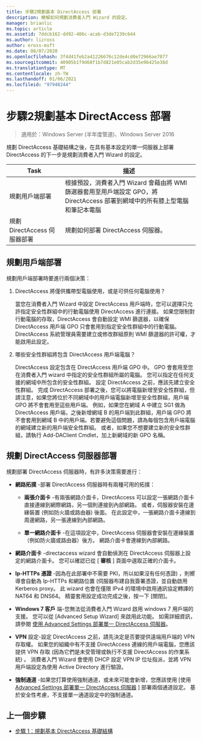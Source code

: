 ```yaml
---
title: 步驟2規劃基本 DirectAccess 部署
description: 瞭解如何規劃消費者入門 Wizard 的設定。
manager: brianlic
ms.topic: article
ms.assetid: 7ddcb162-dd92-406c-acab-d3de7239c644
ms.author: lizross
author: eross-msft
ms.date: 08/07/2020
ms.openlocfilehash: 3f4d41feb2a41226676c12de4cd0e72966ae7077
ms.sourcegitcommit: 40905b1f9d68f1b7d821e05cab2d35e9b425e38d
ms.translationtype: MT
ms.contentlocale: zh-TW
ms.lasthandoff: 01/06/2021
ms.locfileid: "97948244"
---
```

# <a name="step-2-plan-the-basic-directaccess-deployment"></a>步驟2規劃基本 DirectAccess 部署

>適用於：Windows Server (半年度管道)、Windows Server 2016

規劃 DirectAccess 基礎結構之後，在具有基本設定的單一伺服器上部署 DirectAccess 的下一步是規劃消費者入門 Wizard 的設定。

|Task|描述|
|----|--------|
|規劃用戶端部署|根據預設，消費者入門 Wizard 會藉由將 WMI 篩選器套用至用戶端設定 GPO，將 DirectAccess 部署到網域中的所有膝上型電腦和筆記本電腦|
|規劃 DirectAccess 伺服器部署|規劃如何部署 DirectAccess 伺服器。|

## <a name="planning-for-client-deployment"></a><a name="bkmk_2_1_client"></a>規劃用戶端部署
規劃用戶端部署時要進行兩個決策：

1.  DirectAccess 將僅供攜帶型電腦使用，或是可供任何電腦使用？

    當您在消費者入門 Wizard 中設定 DirectAccess 用戶端時，您可以選擇只允許指定安全性群組中的行動電腦使用 DirectAccess 進行連接。 如果您限制對行動電腦的存取，DirectAccess 會自動設定 WMI 篩選器，以確保 DirectAccess 用戶端 GPO 只會套用到指定安全性群組中的行動電腦。 DirectAccess 系統管理員需要建立或修改群組原則 WMI 篩選器的許可權，才能啟用此設定。

2.  哪些安全性群組將包含 DirectAccess 用戶端電腦？

    DirectAccess 設定包含在 DirectAccess 用戶端 GPO 中。 GPO 會套用至您在消費者入門 wizard 中指定的安全性群組所屬的電腦。 您可以指定在任何支援的網域中所包含的安全性群組。 設定 DirectAccess 之前，應該先建立安全性群組。 完成 DirectAccess 部署之後，您可以將電腦新增至安全性群組，但請注意，如果您將位於不同網域中的用戶端電腦新增至安全性群組，用戶端 GPO 將不會套用至這些用戶端。 例如，如果您在網域 A 中建立 SG1 做為 DirectAccess 用戶端，之後新增網域 B 的用戶端到此群組，用戶端 GPO 將不會套用到網域 B 中的用戶端。若要避免這個問題，請為每個包含用戶端電腦的網域建立新的用戶端安全性群組。 或者，如果您不想要建立新的安全性群組，請執行 Add-DAClient Cmdlet，加上新網域的新 GPO 名稱。

## <a name="planning-for-directaccess-server-deployment"></a><a name="bkmk_2_2_server"></a>規劃 DirectAccess 伺服器部署
規劃部署 DirectAccess 伺服器時，有許多決策需要進行：

-   **網路拓撲** -部署 DirectAccess 伺服器時有兩種可用的拓撲：

    -   **兩張介面卡** -有兩張網路介面卡，DirectAccess 可以設定一張網路介面卡直接連線到網際網路，另一個則連接到內部網路。 或者，伺服器安裝在邊緣裝置 (例如防火牆或路由器) 後面。 在此設定中，一張網路介面卡連線到周邊網路，另一張連線到內部網路。

    -   **單一網路介面卡** -在這項設定中，DirectAccess 伺服器會安裝在邊緣裝置（例如防火牆或路由器）後方。 網路介面卡會連線到內部網路。

-   **網路介面卡** -directaccess wizard 會自動偵測在 DirectAccess 伺服器上設定的網路介面卡。 您可以確認已從 [ **審核** ] 頁面中選取正確的介面卡。

-   **Ip-HTTPs 憑證** -因為在此部署中不需要 PKI，所以如果沒有任何憑證) ，則嚮導會自動為 Ip-HTTPs 和網路位置 (伺服器布建自我簽署憑證，並自動啟用 Kerberos proxy。 此 wizard 也會在僅限 IPv4 的環境中啟用通訊協定轉譯的 NAT64 和 DNS64。 精靈套用設定成功完成之後，按一下 [關閉]。

-   **Windows 7 客戶** 端-您無法從消費者入門 Wizard 啟用 windows 7 用戶端的支援。 您可以從 [Advanced Setup Wizard] 來啟用此功能。 如需詳細資訊，請參閱 [使用 Advanced Settings 部署單一 DirectAccess 伺服器](../single-server-advanced/Deploy-a-Single-DirectAccess-Server-with-Advanced-Settings.md)。

-   **VPN** 設定-設定 DirectAccess 之前，請先決定是否要提供遠端用戶端的 VPN 存取權。 如果您的組織中有不支援 DirectAccess 連線的用戶端電腦，您應該提供 VPN 存取 (因為它們是未受管理或執行不支援 DirectAccess 的作業系統) 。 消費者入門 Wizard 會使用 DHCP 設定 VPN IP 位址指派，並將 VPN 用戶端設定為使用 Active Directory 進行驗證。

-   **強制通道** -如果您打算使用強制通道，或未來可能會新增，您應該使用 [使用 [Advanced Settings 部署單一 DirectAccess 伺服器](../single-server-advanced/Deploy-a-Single-DirectAccess-Server-with-Advanced-Settings.md) ] 部署兩個通道設定。 基於安全性考慮，不支援單一通道設定中的強制通道。

## <a name="previous-step"></a><a name="BKMK_Links"></a>上一個步驟

-   [步驟 1：規劃基本 DirectAccess 基礎結構](da-basic-plan-s1-infrastructure.md)



